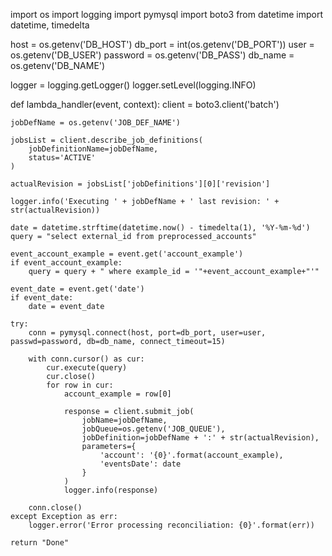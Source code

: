 import os
import logging
import pymysql
import boto3
from datetime import datetime, timedelta

host  = os.getenv('DB_HOST')
db_port = int(os.getenv('DB_PORT'))
user = os.getenv('DB_USER')
password = os.getenv('DB_PASS')
db_name = os.getenv('DB_NAME')

logger = logging.getLogger()
logger.setLevel(logging.INFO)

def lambda_handler(event, context):
    client = boto3.client('batch')

    jobDefName = os.getenv('JOB_DEF_NAME')

    jobsList = client.describe_job_definitions(
        jobDefinitionName=jobDefName,
        status='ACTIVE'
    )

    actualRevision = jobsList['jobDefinitions'][0]['revision']

    logger.info('Executing ' + jobDefName + ' last revision: ' + str(actualRevision))

    date = datetime.strftime(datetime.now() - timedelta(1), '%Y-%m-%d')
    query = "select external_id from preprocessed_accounts"

    event_account_example = event.get('account_example')
    if event_account_example:
        query = query + " where example_id = '"+event_account_example+"'"

    event_date = event.get('date')
    if event_date:
        date = event_date

    try:
        conn = pymysql.connect(host, port=db_port, user=user, passwd=password, db=db_name, connect_timeout=15)

        with conn.cursor() as cur:
            cur.execute(query)
            cur.close()
            for row in cur:
                account_example = row[0]
                
                response = client.submit_job(
                    jobName=jobDefName,
                    jobQueue=os.getenv('JOB_QUEUE'),
                    jobDefinition=jobDefName + ':' + str(actualRevision),
                    parameters={
                        'account': '{0}'.format(account_example),
                        'eventsDate': date
                    }
                )
                logger.info(response)

        conn.close()
    except Exception as err:
        logger.error('Error processing reconciliation: {0}'.format(err))

    return "Done"
